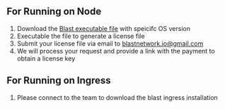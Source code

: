 

For Running on Node
-------------------

1. Download the [Blast executable file](https://github.com/blast-netowrk/blast.io/releases/tag/v1.0.0-ubuntu22.04) with speicifc OS version
2. Executable the file to generate a license file
3. Submit your license file via email to blastnetwork.io@gmail.com
4. We will process your request and provide a link with the payment to obtain a license key
   

For Running on Ingress
------------------------
1. Please connect to the team to download the blast ingress installation



